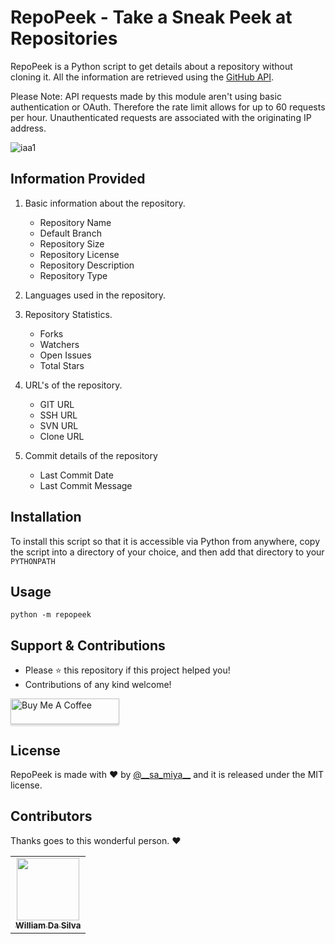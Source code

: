# RepoPeek - Take a Sneak Peek at Repositories

RepoPeek is a Python script to get details about a repository without cloning
it. All the information are retrieved using the
[GitHub API](http://developer.github.com/v3/repos/).

Please Note: API requests made by this module aren't using basic authentication or
OAuth. Therefore the rate limit allows for up to 60 requests per hour.
Unauthenticated requests are associated with the originating IP address.

![iaa1](https://user-images.githubusercontent.com/55880211/80460274-3bfcc900-8951-11ea-9814-66779d8f8f4f.gif)

## Information Provided

1. Basic information about the repository.
   - Repository Name
   - Default Branch
   - Repository Size
   - Repository License
   - Repository Description
   - Repository Type

2. Languages used in the repository.

3. Repository Statistics.
   - Forks
   - Watchers
   - Open Issues
   - Total Stars

4. URL's of the repository.
   - GIT URL
   - SSH URL
   - SVN URL
   - Clone URL
   
5. Commit details of the repository
   - Last Commit Date
   - Last Commit Message

## Installation

To install this script so that it is accessible via Python from anywhere, copy
the script into a directory of your choice, and then add that directory to your
`PYTHONPATH`

## Usage

```
python -m repopeek
```

## Support & Contributions

- Please ⭐️ this repository if this project helped you!
- Contributions of any kind welcome!

<a href="https://www.buymeacoffee.com/sameeramadushan" target="_blank"><img src="https://www.buymeacoffee.com/assets/img/custom_images/orange_img.png" alt="Buy Me A Coffee" style="height: 41px !important;width: 174px !important;box-shadow: 0px 3px 2px 0px rgba(190, 190, 190, 0.5) !important;-webkit-box-shadow: 0px 3px 2px 0px rgba(190, 190, 190, 0.5) !important;" ></a>

## License

RepoPeek is made with ♥ by [@_\_sa_miya__](https://twitter.com/__sa_miya__) and it is released under the MIT license.

## Contributors

Thanks goes to this wonderful person. :heart:

<table>
  <tr>
    <td align="center"><a href="https://github.com/WillDaSilva"><img src="https://avatars3.githubusercontent.com/u/11428666?s=400&u=b704bfcf6ce6f94f55fdf0b8a973389417b0243e&v=4" width="100px;" alt=""/><br /><sub><b>William Da Silva</b></sub></a></td>

</table>
